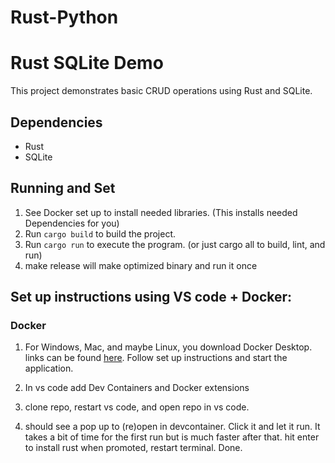 # Rust-Python



# Rust SQLite Demo

This project demonstrates basic CRUD operations using Rust and SQLite.

## Dependencies

- Rust
- SQLite

## Running and Set

1. See Docker set up to install needed libraries. (This installs needed Dependencies for you)
3. Run `cargo build` to build the project.
4. Run `cargo run` to execute the program. (or just cargo all to build, lint, and run)
5. make release will make optimized binary and run it once
 
## Set up instructions using VS code + Docker: 
### Docker
1. For Windows, Mac, and maybe Linux, you download Docker Desktop. links can be found [here](https://docs.docker.com/engine/install/). Follow set up instructions and start the application.

2. In vs code add Dev Containers and Docker extensions 

3. clone repo, restart vs code, and open repo in vs code.

4. should see a pop up to (re)open in devcontainer. Click it and let it run. It takes a bit of time for the first run but is much faster after that. hit enter to install rust when promoted, restart terminal. Done.

